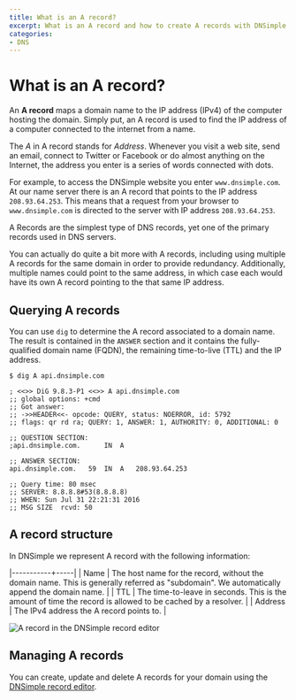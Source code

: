 ```yaml
---
title: What is an A record?
excerpt: What is an A record and how to create A records with DNSimple.
categories:
- DNS
---
```


# What is an A record?

An **A record** maps a domain name to the IP address (IPv4) of the computer hosting the domain. Simply put, an A record is used to find the IP address of a computer connected to the internet from a name.

The _A_ in A record stands for _Address_. Whenever you visit a web site, send an email, connect to Twitter or Facebook or do almost anything on the Internet, the address you enter is a series of words connected with dots.

For example, to access the DNSimple website you enter `www.dnsimple.com`. At our name server there is an A record that points to the IP address `208.93.64.253`. This means that a request from your browser to `www.dnsimple.com` is directed to the server with IP address `208.93.64.253`.

A Records are the simplest type of DNS records, yet one of the primary records used in DNS servers.

You can actually do quite a bit more with A records, including using multiple A records for the same domain in order to provide redundancy. Additionally, multiple names could point to the same address, in which case each would have its own A record pointing to the that same IP address.

## Querying A records

You can use `dig` to determine the A record associated to a domain name. The result is contained in the `ANSWER` section and it contains the fully-qualified domain name (FQDN), the remaining time-to-live (TTL) and the IP address.

```
$ dig A api.dnsimple.com

; <<>> DiG 9.8.3-P1 <<>> A api.dnsimple.com
;; global options: +cmd
;; Got answer:
;; ->>HEADER<<- opcode: QUERY, status: NOERROR, id: 5792
;; flags: qr rd ra; QUERY: 1, ANSWER: 1, AUTHORITY: 0, ADDITIONAL: 0

;; QUESTION SECTION:
;api.dnsimple.com.		IN	A

;; ANSWER SECTION:
api.dnsimple.com.	59	IN	A	208.93.64.253

;; Query time: 80 msec
;; SERVER: 8.8.8.8#53(8.8.8.8)
;; WHEN: Sun Jul 31 22:21:31 2016
;; MSG SIZE  rcvd: 50
```

## A record structure

In DNSimple we represent A record with the following information:

|-----------+-----|
| Name      | The host name for the record, without the domain name. This is generally referred as "subdomain". We automatically append the domain name. |
| TTL       | The time-to-leave in seconds. This is the amount of time the record is allowed to be cached by a resolver. |
| Address   | The IPv4 address the A record points to. |

![A record in the DNSimple record editor](/files/record-type-a.png)


## Managing A records

You can create, update and delete A records for your domain using the [DNSimple record editor](/articles/record-editor).
